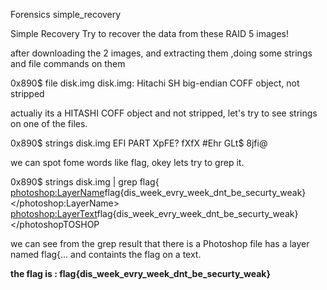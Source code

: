 Forensics
simple_recovery

Simple Recovery Try to recover the data from these RAID 5 images!

after downloading the 2 images, and extracting them ,doing some strings and file commands on them 

0x890$ file disk.img
disk.img: Hitachi SH big-endian COFF object, not stripped

actualiy its a HITASHI COFF object and not stripped, let's try to see strings on one of the files. 

0x890$ strings disk.img
EFI PART
XpFE?
fXfX
#Ehr
GLt$
8jfi@


we can spot fome words like flag, okey lets try to grep it. 

0x890$ strings disk.img | grep flag{
                  <photoshop:LayerName>flag{dis_week_evry_week_dnt_be_securty_weak}</photoshop:LayerName>
                  <photoshop:LayerText>flag{dis_week_evry_week_dnt_be_securty_weak}</photoshopTOSHOP
                  
we can see from the grep result that there is a Photoshop file has a layer named flag{... and containts the flag on a text.

<b>the flag is : flag{dis_week_evry_week_dnt_be_securty_weak}</b>
